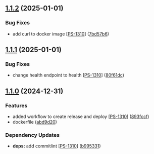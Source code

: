 ## [1.1.2](https://github.com/PassEntry/POW-Cards-API/compare/v1.1.1...v1.1.2) (2025-01-01)


### Bug Fixes

* add curl to docker image [[PS-1310](https://passentry.atlassian.net/browse/PS-1310)] ([7bd57b6](https://github.com/PassEntry/POW-Cards-API/commit/7bd57b68fac795bb08d5d54a01ee1ea6bfe82cbc))

## [1.1.1](https://github.com/PassEntry/POW-Cards-API/compare/v1.1.0...v1.1.1) (2025-01-01)


### Bug Fixes

* change health endpoint to health [[PS-1310](https://passentry.atlassian.net/browse/PS-1310)] ([80f61dc](https://github.com/PassEntry/POW-Cards-API/commit/80f61dc3fc5ed5c2b5bb0b8892f7a971ab2aca5e))

## [1.1.0](https://github.com/PassEntry/POW-Cards-API/compare/abd9d20f90cc7c5a9ad637686b670b3817d0bbad...v1.1.0) (2024-12-31)


### Features

* added workflow to create release and deploy [[PS-1310](https://passentry.atlassian.net/browse/PS-1310)] ([893fccf](https://github.com/PassEntry/POW-Cards-API/commit/893fccf2e77f692a70e3e1be07c8343a12c02ee8))
* dockerfile ([abd9d20](https://github.com/PassEntry/POW-Cards-API/commit/abd9d20f90cc7c5a9ad637686b670b3817d0bbad))


### Dependency Updates

* **deps:** add commitlint [[PS-1310](https://passentry.atlassian.net/browse/PS-1310)] ([b995331](https://github.com/PassEntry/POW-Cards-API/commit/b9953314cd491f986df99971047166178a315eb8))

